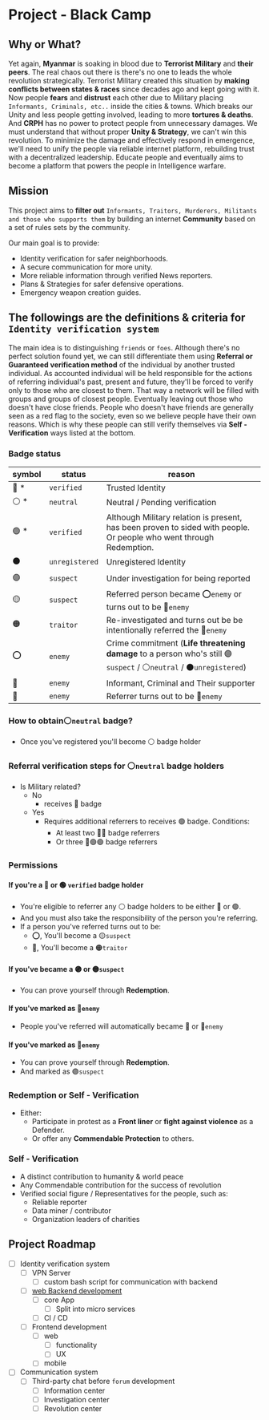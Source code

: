 # Project - Black Camp



## Why or What?

Yet again, **Myanmar** is soaking in blood due to **Terrorist Military** and **their peers**. The real chaos out there is there's no one to leads the whole revolution strategically. Terrorist Military created this situation by **making conflicts between states & races** since decades ago and kept going with it. Now people **fears** and **distrust** each other due to Military placing `Informants, Criminals, etc..` inside the cities & towns. Which breaks our Unity and less people getting involved, leading to more **tortures & deaths**. And **CRPH** has no power to protect people from unnecessary damages. We must understand that without proper **Unity & Strategy**, we can't win this revolution. To minimize the damage and effectively respond in emergence, we'll need to unify the people via reliable internet platform, rebuilding trust with a decentralized leadership. Educate people and eventually aims to become a platform that powers the people in Intelligence warfare.

## Mission

This project aims to **filter out** `Informants, Traitors, Murderers, Militants and those who supports them` by building an internet **Community** based on a set of rules sets by the community.

Our main goal is to provide:

- Identity verification for safer neighborhoods.
- A secure communication for more unity.
- More reliable information through verified News reporters.
- Plans & Strategies for safer defensive operations.
- Emergency weapon creation guides.




## The followings are the definitions & criteria for `Identity verification system`

The main idea is to distinguishing  `friends` or  `foes`. Although there's no perfect solution found yet, we can still differentiate them using **Referral or Guaranteed verification method** of the individual by another trusted individual. As accounted individual will be held responsible for the actions of referring individual's past, present and future, they'll be forced to verify only to those who are closest to them. That way a network will be filled with groups and groups of closest people. Eventually leaving out those who doesn't have close friends. People who doesn't have friends are generally seen as a red flag to the society, even so we believe people have their own reasons. Which is why these people can still verify themselves via **Self - Verification** ways listed at the bottom.

### Badge status

| symbol | status         | reason                                                       |
| ------ | -------------- | ------------------------------------------------------------ |
| 🔵 *    | `verified`     | Trusted Identity                                             |
| ⚪ *    | `neutral`      | Neutral / Pending verification                               |
| 🟢 *    | `verified`     | Although Military relation is present, has been proven to sided with people. Or people who went through Redemption. |
| ⚫      | `unregistered` | Unregistered Identity                                        |
| 🟣      | `suspect`      | Under investigation for being reported                       |
| 🟡      | `suspect`      | Referred person became ⭕`enemy` or turns out to be 🔴`enemy`  |
| 🟠      | `traitor`      | Re-investigated and turns out be be intentionally referred the 🔴`enemy` |
| ⭕      | `enemy`        | Crime commitment (**Life threatening damage** to a person who's still 🟣`suspect` / ⚪`neutral` / ⚫`unregistered`) |
| 🔴      | `enemy`        | Informant, Criminal and Their supporter                      |
| 🔺      | `enemy`        | Referrer turns out to be 🔴`enemy`                            |



### How  to obtain⚪`neutral` badge?

- Once you've registered you'll become ⚪ badge holder



### Referral verification steps for  ⚪`neutral` badge holders

- Is Military related?
  - No
    - receives 🔵 badge
  - Yes
    - Requires additional referrers to receives 🟢 badge.
      Conditions:
      - At least two 🔵🔵 badge referrers
      - Or three 🔵🟢🟢 badge referrers



### Permissions

#### If  you're a 🔵 or 🟢 `verified` badge holder

- You're eligible to referrer any ⚪ badge holders to be either 🔵 or 🟢.
- And you must also take the responsibility of the person you're referring.
- If a person you've referred turns out to be:
  - ⭕, You'll become a 🟡`suspect`
  - 🔴, You'll become a 🟠`traitor`



#### If you've became a 🟣 or 🟡`suspect`

- You can prove yourself through **Redemption**.



#### If you've marked as 🔴`enemy`

- People you've referred will automatically became 🔺 or 🔴`enemy`



#### If you've marked as 🔺`enemy`

- You can prove yourself through **Redemption**.
- And marked as 🟣`suspect`



### Redemption  or Self - Verification

- Either:
  - Participate in protest as a **Front liner** or **fight against violence** as a Defender.
  - Or offer any **Commendable Protection** to others.



### Self - Verification

- A distinct contribution to humanity & world peace
- Any Commendable contribution for the success of revolution
- Verified social figure / Representatives for the people, such as:
  - Reliable reporter
  - Data miner / contributor
  - Organization leaders of charities




## Project Roadmap

- [ ] Identity verification system
  - [ ] VPN Server
    - [ ] custom bash script for communication with backend
  - [ ] [web Backend development](https://github.com/blackcamp/backend-api)
    - [ ] core App
      - [ ] Split into micro services
    - [ ] CI / CD
  - [ ] Frontend development
    - [ ] web
      - [ ] functionality
      - [ ] UX
    - [ ] mobile
- [ ] Communication system
  - [ ] Third-party chat before `forum` development
    - [ ] Information center
    - [ ] Investigation center
    - [ ] Revolution center